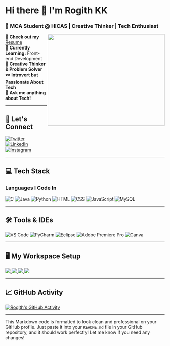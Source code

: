 # **Hi there 👋 I'm Rogith KK**  

### **🚀 MCA Student @ HICAS | Creative Thinker | Tech Enthusiast**  
<img align="right" width="370" height="290" src="https://media3.giphy.com/media/xT9IgzoKnwFNmISR8I/giphy.gif">  

🔭 **Check out my** [Resume](https://github.com/HELLBOYi/resume/blob/main/MY%20RESUME%20%281%29.pdf)  
🌱 **Currently Learning:** Front-end Development  
🎨 **Creative Thinker & Problem Solver**  
🕶️ **Introvert but Passionate About Tech**  
💬 **Ask me anything about Tech!**  

---

## **📢 Let's Connect**
[![Twitter](https://img.shields.io/badge/Twitter-1DA1F2?style=for-the-badge&logo=twitter&logoColor=white)](https://x.com/RogithKK753852?t=CnckxxLXda0nHdjS2_qkIg&s=08)  
[![LinkedIn](https://img.shields.io/badge/LinkedIn-0077B5?style=for-the-badge&logo=linkedin&logoColor=white)](https://www.linkedin.com/in/rogith-kk)  
[![Instagram](https://img.shields.io/badge/Instagram-E4405F?style=for-the-badge&logo=instagram&logoColor=white)](https://www.instagram.com/rogith_kumar_kk?igsh=MXRpejU1dHBtcm1peQ==)  

---

## **💻 Tech Stack**
### **Languages I Code In**
<p align="left">
  <img src="https://img.icons8.com/color/48/c-programming.png" alt="C">
  <img src="https://img.icons8.com/color/48/java-coffee-cup-logo.png" alt="Java">
  <img src="https://img.icons8.com/fluency/48/python.png" alt="Python">
  <img src="https://img.icons8.com/color/48/html-5.png" alt="HTML">
  <img src="https://img.icons8.com/color/48/css3.png" alt="CSS">
  <img src="https://img.icons8.com/color/48/javascript.png" alt="JavaScript">
  <img src="https://img.icons8.com/color/48/mysql-logo.png" alt="MySQL">
</p>  

---

## **🛠️ Tools & IDEs**
<p align="left">
  <img src="https://img.icons8.com/color/48/visual-studio-code-2019.png" alt="VS Code">
  <img src="https://img.icons8.com/color/48/pycharm--v2.png" alt="PyCharm">
  <img src="https://img.icons8.com/external-tal-revivo-color-tal-revivo/48/external-eclipse-an-integrated-development-environment-used-in-computer-programming-logo-color-tal-revivo.png" alt="Eclipse">
  <img src="https://img.icons8.com/color/48/adobe-premiere-pro--v1.png" alt="Adobe Premiere Pro">
  <img src="https://img.icons8.com/fluency/48/canva.png" alt="Canva">
</p>  

---

## **🖥️ My Workspace Setup**
<p align="left">
  <a href="https://nanoreview.net/en/gpu/geforce-gtx-1650">
    <img src="https://img.shields.io/badge/NVIDIA-GTX1650-76B900?style=for-the-badge&logo=nvidia&logoColor=white"/>
  </a>
  <a href="https://nanoreview.net/en/cpu/amd-ryzen-5-5600h">
    <img src="https://img.shields.io/badge/AMD-Ryzen_5_5600H-ED1C24?style=for-the-badge&logo=amd&logoColor=white"/>
  </a>
  <a href="https://www.linux.org/pages/download/#">
    <img src="https://img.shields.io/badge/Linux-FCC624?style=for-the-badge&logo=linux&logoColor=black"/>
  </a>
  <a href="https://www.microsoft.com/en-us/windows/windows-11?msockid=0963f55ec5da675f1beae00cc4a566f8&r=1">
    <img src="https://img.shields.io/badge/Windows-0078D6?style=for-the-badge&logo=windows&logoColor=white"/>
  </a>
</p>  

---

## **📈 GitHub Activity**
[![Rogith's GitHub Activity](https://github-readme-activity-graph.vercel.app/graph?username=RogithKK&bg_color=000000&color=faf9fa&line=2ce01f&point=fcfcfc&area=true&hide_border=true)](https://github.com/ashutosh00710/github-readme-activity-graph)

---

This Markdown code is formatted to look clean and professional on your GitHub profile. Just paste it into your `README.md` file in your GitHub repository, and it should work perfectly! Let me know if you need any changes!
